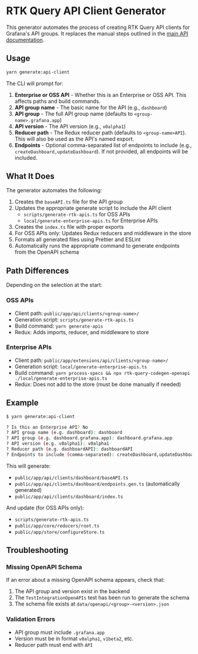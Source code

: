 # RTK Query API Client Generator

This generator automates the process of creating RTK Query API clients for Grafana's API groups. It replaces the manual steps outlined in the [main API documentation](../README.md).

## Usage

```bash
yarn generate:api-client
```

The CLI will prompt for:

1. **Enterprise or OSS API** - Whether this is an Enterprise or OSS API. This affects paths and build commands.
2. **API group name** - The basic name for the API (e.g., `dashboard`)
3. **API group** - The full API group name (defaults to `<group-name>.grafana.app`)
4. **API version** - The API version (e.g., `v0alpha1`)
5. **Reducer path** - The Redux reducer path (defaults to `<group-name>API`). This will also be used as the API's named export.
6. **Endpoints** - Optional comma-separated list of endpoints to include (e.g., `createDashboard,updateDashboard`). If not provided, all endpoints will be included.

## What It Does

The generator automates the following:

1. Creates the `baseAPI.ts` file for the API group
2. Updates the appropriate generate script to include the API client
   - `scripts/generate-rtk-apis.ts` for OSS APIs
   - `local/generate-enterprise-apis.ts` for Enterprise APIs
3. Creates the `index.ts` file with proper exports
4. For OSS APIs only: Updates Redux reducers and middleware in the store
5. Formats all generated files using Prettier and ESLint
6. Automatically runs the appropriate command to generate endpoints from the OpenAPI schema

## Path Differences

Depending on the selection at the start:

### OSS APIs
- Client path: `public/app/api/clients/<group-name>/`
- Generation script: `scripts/generate-rtk-apis.ts`
- Build command: `yarn generate-apis`
- Redux: Adds imports, reducer, and middleware to store

### Enterprise APIs
- Client path: `public/app/extensions/api/clients/<group-name>/`
- Generation script: `local/generate-enterprise-apis.ts`
- Build command: `yarn process-specs && npx rtk-query-codegen-openapi ./local/generate-enterprise-apis.ts`
- Redux: Does not add to the store (must be done manually if needed)

## Example

```bash
$ yarn generate:api-client

? Is this an Enterprise API? No
? API group name (e.g. dashboard): dashboard
? API group (e.g. dashboard.grafana.app): dashboard.grafana.app
? API version (e.g. v0alpha1): v0alpha1
? Reducer path (e.g. dashboardAPI): dashboardAPI
? Endpoints to include (comma-separated): createDashboard,updateDashboard
```

This will generate:

- `public/app/api/clients/dashboard/baseAPI.ts`
- `public/app/api/clients/dashboard/endpoints.gen.ts` (automatically generated)
- `public/app/api/clients/dashboard/index.ts`

And update (for OSS APIs only):

- `scripts/generate-rtk-apis.ts`
- `public/app/core/reducers/root.ts`
- `public/app/store/configureStore.ts`

## Troubleshooting

### Missing OpenAPI Schema

If an error about a missing OpenAPI schema appears, check that:

1. The API group and version exist in the backend
2. The `TestIntegrationOpenAPIs` test has been run to generate the schema
3. The schema file exists at `data/openapi/<group>-<version>.json`

### Validation Errors

- API group must include `.grafana.app`
- Version must be in format `v0alpha1`, `v1beta2`, etc.
- Reducer path must end with `API`
